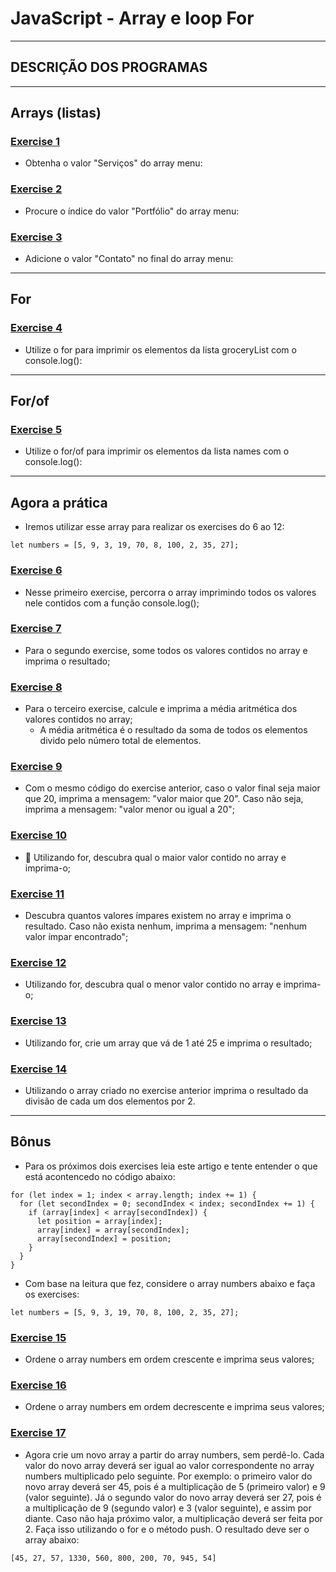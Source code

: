 # JavaScript - Array e loop For

---

## DESCRIÇÃO DOS PROGRAMAS

--- 

## Arrays (listas)

### [Exercise 1](./exercise1.js)

- Obtenha o valor "Serviços" do array menu:

### [Exercise 2](./exercise2.js)

- Procure o índice do valor "Portfólio" do array menu:

### [Exercise 3](./exercise3.js)

- Adicione o valor "Contato" no final do array menu:

---

## For

### [Exercise 4](./exercise4.js)

- Utilize o for para imprimir os elementos da lista groceryList com o console.log():

---

## For/of

### [Exercise 5](./exercise5.js)

- Utilize o for/of para imprimir os elementos da lista names com o console.log():

---

## Agora a prática

- Iremos utilizar esse array para realizar os exercises do 6 ao 12:

```
let numbers = [5, 9, 3, 19, 70, 8, 100, 2, 35, 27];
```

### [Exercise 6](./exercise6.js)

- Nesse primeiro exercise, percorra o array imprimindo todos os valores nele contidos com a função console.log();

### [Exercise 7](./exercise7.js)

- Para o segundo exercise, some todos os valores contidos no array e imprima o resultado;

### [Exercise 8](./exercise8.js)

- Para o terceiro exercise, calcule e imprima a média aritmética dos valores contidos no array;
    - A média aritmética é o resultado da soma de todos os elementos divido pelo número total de elementos.

### [Exercise 9](./exercise9.js)

- Com o mesmo código do exercise anterior, caso o valor final seja maior que 20, imprima a mensagem: "valor maior que 20". Caso não seja, imprima a mensagem: "valor menor ou igual a 20";

### [Exercise 10](./exercise10.js)

- 🚀 Utilizando for, descubra qual o maior valor contido no array e imprima-o;

### [Exercise 11](./exercise11.js)

- Descubra quantos valores ímpares existem no array e imprima o resultado. Caso não exista nenhum, imprima a mensagem: "nenhum valor ímpar encontrado";

### [Exercise 12](./exercise12.js)

- Utilizando for, descubra qual o menor valor contido no array e imprima-o;

### [Exercise 13](./exercise13.js)

- Utilizando for, crie um array que vá de 1 até 25 e imprima o resultado;

### [Exercise 14](./exercise14.js)

- Utilizando o array criado no exercise anterior imprima o resultado da divisão de cada um dos elementos por 2.

---

## Bônus

- Para os próximos dois exercises leia este artigo e tente entender o que está acontencedo no código abaixo:

```
for (let index = 1; index < array.length; index += 1) {
  for (let secondIndex = 0; secondIndex < index; secondIndex += 1) {
    if (array[index] < array[secondIndex]) {
      let position = array[index];
      array[index] = array[secondIndex];
      array[secondIndex] = position;
    }
  }
}
```

- Com base na leitura que fez, considere o array numbers abaixo e faça os exercises:
```
let numbers = [5, 9, 3, 19, 70, 8, 100, 2, 35, 27];
```

### [Exercise 15](./exercise15.js)

- Ordene o array numbers em ordem crescente e imprima seus valores;

### [Exercise 16](./exercise16.js)

- Ordene o array numbers em ordem decrescente e imprima seus valores;

### [Exercise 17](./exercise17.js)

- Agora crie um novo array a partir do array numbers, sem perdê-lo. Cada valor do novo array deverá ser igual ao valor correspondente no array numbers multiplicado pelo seguinte. Por exemplo: o primeiro valor do novo array deverá ser 45, pois é a multiplicação de 5 (primeiro valor) e 9 (valor seguinte). Já o segundo valor do novo array deverá ser 27, pois é a multiplicação de 9 (segundo valor) e 3 (valor seguinte), e assim por diante. Caso não haja próximo valor, a multiplicação deverá ser feita por 2. Faça isso utilizando o for e o método push. O resultado deve ser o array abaixo:

```
[45, 27, 57, 1330, 560, 800, 200, 70, 945, 54]
```